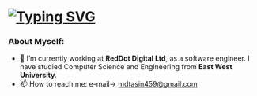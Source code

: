 #  [![Typing SVG](https://readme-typing-svg.herokuapp.com?color=%23F727A9&lines=Hi+there%2C+I'm+Tahsin)](https://git.io/typing-svg)

### About Myself:

- 🔭 I’m currently working at **RedDot Digital Ltd**, as a software engineer. I have studied Computer Science and Engineering from **East West University**.
- 📫 How to reach me:
  e-mail-> mdtasin459@gmail.com




